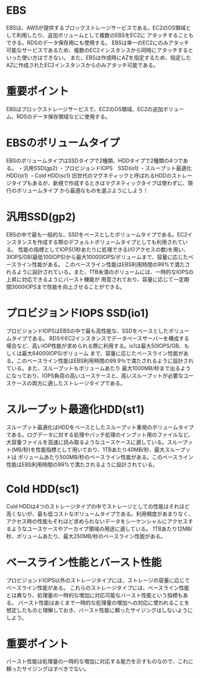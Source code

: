 # EBS
EBSは、AWSが提供するブロックストレージサービスである。EC2のOS領域として利用したり、追加ボリュームとして複数のEBSをEC2に
アタッチすることもできる。RDSのデータ保存用にも使用する。
EBSは単一のEC2にのみアタッチ可能なサービスであるため、複数のEC2インスタンスから同時にアタッチするといった使い方はできない。
また、EBSは作成時にAZを指定するため、指定したAZに作成されたEC2インスタンスからのみアタッチ可能である。

# 重要ポイント
EBSはブロックストレージサービスで、EC2のOS領域、EC2の追加ボリューム、RDSのデータ保存領域などに使用する。

# EBSのボリュームタイプ
EBSのボリュームタイプはSSDタイプで2種類、HDDタイプで2種類の4つである。
・汎用SSD(gp2)
・プロビジョンドIOPS　SSD(io1)
・スループット最適化HDD(st1)
・Cold HDD(sc1)
旧世代のマグネティックと呼ばれるHDDのストレージタイプもあるが、新規で作成するときはマグネティックタイプは使わずに、現行のボリュームタイプ
から最適なものを選ぶようにしよう！

# 汎用SSD(gp2)
EBSの中で最も一般的な、SSDをベースとしたボリュームタイプである。EC2インスタンスを作成する際のデフォルトボリュームタイプとしても利用されている。
性能の指標としてIOPS(1秒あたりに処理できるI/Oアクセスの数)を用い、3IOPS/GB(最低100IOPS)から最大10000IOPS/ボリュームまで、容量に応じたベースライン性能がある。
このベースライン性能はEBS利用時間の99%で満たされるように設計されている。また、1TB未満のボリュームには、一時的なIOPSの上昇に対応できるようにバースト機能が
用意されており、容量に応じて一定期間3000IOPSまで性能を向上させることができる。

# プロビジョンドIOPS SSD(io1)
プロビジョンドIOPSはEBSの中で最も高性能な、SSDをベースとしたボリュームタイプである。
RDSやEC2インスタンスでデータベースサーバーを構成する場合など、高いIOP性能が求められる際に利用する。io1は最大50IOPS/GB、もしくは最大64000IOPS/ボリューム
まで、容量に応じたベースライン性能がある。このベースライン性能はEBS利用時間の99.9％で満たされるように設計されている。また、スループットもボリュームあたり
最大1000MB/秒まで出るようになっており、IOPS負荷の高いユースケースと、高いスループットが必要なユースケースの両方に適したストレージタイプである。

# スループット最適化HDD(st1)
スループット最適化はHDDをベースとしたスループット重視のボリュームタイプである。ログデータに対する処理やバッチ処理のインプット用のファイルなど、
大容量ファイルを高速に読み取るようなユースケースに適している。スループット(MB/秒)を性能指標として用いており、1TBあたり40MB/秒、最大スループットは
ボリュームあたり500MB/秒のベースライン性能がある。このベースライン性能はEBS利用時間の99%で満たされるように設計されている。

# Cold HDD(sc1)
Cold HDDは4つのストレージタイプの中でストレージとしての性能はそれほど高くないが、最も低コストなボリュームタイプである。利用頻度があまりなく、
アクセス時の性能もそれほど求められないデータをシーケンシャルにアクセスするようなユースケースやアーカイブ領域の用途に適している。
1TBあたり12MB/秒、ボリュームあたり、最大250MB/秒のベースライン性能がある。

# ベースライン性能とバースト性能
プロビジョンドIOPS以外のストレージタイプには、ストレージの容量に応じてベースライン性能がある。
これらのストレージタイプには、ベースライン性能とは異なり、処理量の一時的な増加に対応可能なバースト性能という指標もある。
バースト性能はあくまで一時的な処理量の増加への対応に使われることを想定したものと理解しておき、バースト性能に頼ったサイジングはしないようにしよう。
# 重要ポイント
バースト性能は処理量の一時的な増加に対応する能力を示すものなので、これに頼ったサイジングはすべきでない。
